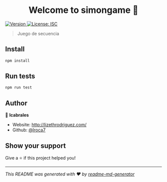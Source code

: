 <h1 align="center">Welcome to simongame 👋</h1>
<p>
  <a href="https://www.npmjs.com/package/simongame" target="_blank">
    <img alt="Version" src="https://img.shields.io/npm/v/simongame.svg">
  </a>
  <a href="#" target="_blank">
    <img alt="License: ISC" src="https://img.shields.io/badge/License-ISC-yellow.svg" />
  </a>
</p>

> Juego de secuencia

## Install

```sh
npm install
```

## Run tests

```sh
npm run test
```

## Author

👤 **lcabrales**

* Website: http://lizethrodriguez.com/
* Github: [@lroca7](https://github.com/lroca7)

## Show your support

Give a ⭐️ if this project helped you!

***
_This README was generated with ❤️ by [readme-md-generator](https://github.com/kefranabg/readme-md-generator)_